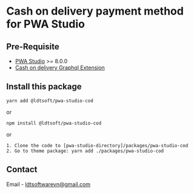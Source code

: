 # Cash on delivery payment method for PWA Studio

## Pre-Requisite
* [PWA Studio](https://github.com/magento/pwa-studio) >= 8.0.0
* [Cash on delivery Graphql Extension](https://github.com/ldtsoft/cod-graphql)

## Install this package
```
yarn add @ldtsoft/pwa-studio-cod
```
or
```
npm install @ldtsoft/pwa-studio-cod
```
or
```
1. Clone the code to [pwa-studio-directory]/packages/pwa-studio-cod
2. Go to theme package: yarn add ./packages/pwa-studio-cod
```

## Contact
Email - ldtsoftwarevn@gmail.com
